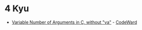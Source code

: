 # 4 Kyu
* [Variable Number of Arguments in C, without "va"](/codewars/solutions/c/4%20kyu/Variable%20Number%20of%20Arguments%20in%20C%20without%20va) - [CodeWard](https://www.codewars.com/kata/59f3f88c25d57513d600014f)